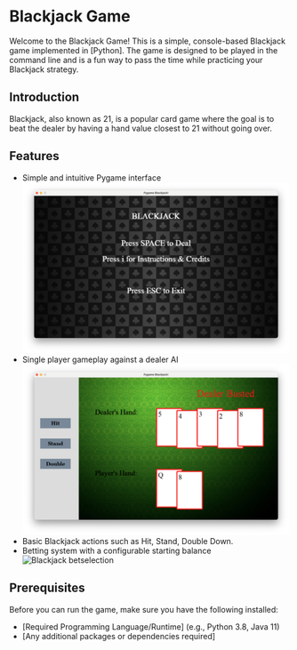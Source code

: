 # Blackjack Game

Welcome to the Blackjack Game! This is a simple, console-based Blackjack game implemented in [Python]. The game is designed to be played in the command line and is a fun way to pass the time while practicing your Blackjack strategy.

## Introduction

Blackjack, also known as 21, is a popular card game where the goal is to beat the dealer by having a hand value closest to 21 without going over.

## Features

- Simple and intuitive Pygame interface
  ![Blackjack Homepage](png/homepage.png "HomePage")
- Single player gameplay against a dealer AI
  ![Blackjack MainGame](png/main_game.png "Main Game")
- Basic Blackjack actions such as Hit, Stand, Double Down.
- Betting system with a configurable starting balance
  ![Blackjack betselection](png/bet_slection.png "bet selection")

## Prerequisites

Before you can run the game, make sure you have the following installed:
- [Required Programming Language/Runtime] (e.g., Python 3.8, Java 11)
- [Any additional packages or dependencies required]
